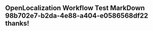<properties
ms.topic="hero-topic"
ms.test1="hero-topic"
ms.test2="test"/>


## OpenLocalization Workflow Test MarkDown 98b702e7-b2da-4e88-a404-e0586568df22 thanks!



<!--HONumber=Sep16_HO1-->


